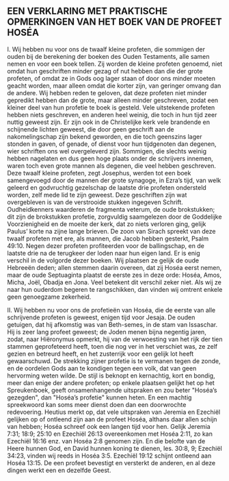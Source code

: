 ## EEN VERKLARING MET PRAKTISCHE OPMERKINGEN VAN HET BOEK VAN DE PROFEET HOSÉA

I. Wij hebben nu voor ons de twaalf kleine profeten, die sommigen der ouden bij de berekening der boeken des Ouden Testaments, alle samen nemen en voor een boek tellen. Zij worden de kleine profeten genoemd, niet omdat hun geschriften minder gezag of nut hebben dan die der grote profeten, of omdat ze in Gods oog lager staan of door ons minder moeten geacht worden, maar alleen omdat die korter zijn, van geringer omvang dan de andere. Wij hebben reden te geloven, dat deze profeten niet minder gepredikt hebben dan de grote, maar alleen minder geschreven, zodat een kleiner deel van hun profetie te boek is gesteld. Vele uitstekende profeten hebben niets geschreven, en anderen heel weinig, die toch in hun tijd zeer nuttig geweest zijn. Er zijn ook in de Christelijke kerk vele brandende en schijnende lichten geweest, die door geen geschrift aan de nakomelingschap zijn bekend geworden, en die toch geenszins lager stonden in gaven, of genade, of dienst voor hun tijdgenoten dan degenen, wier schriften ons wel overgeleverd zijn. Sommigen, die slechts weinig hebben nagelaten en dus geen hoge plaats onder de schrijvers innemen, waren toch even grote mannen als degenen, die veel hebben geschreven. Deze twaalf kleine profeten, zegt Josephus, werden tot een boek samengevoegd door de mannen der grote synagoge, in Ezra’s tijd, van welk geleerd en godvruchtig gezelschap de laatste drie profeten ondersteld worden, zelf mede lid te zijn geweest. Deze geschriften zijn wat overgebleven is van de verstrooide stukken ingegeven Schrift. Oudheidkenners waarderen de fragmenta veterum, de oude brokstukken; dit zijn de brokstukken profetie, zorgvuldig saamgelezen door de Goddelijke Voorzienigheid en de moeite der kerk, dat zo niets verloren ging, gelijk Paulus’ korte na zijne lange brieven. 
De zoon van Sirach spreekt van deze twaalf profeten met ere, als mannen, die Jacob hebben gesterkt, Psalm 49:10. Negen dezer profeten profiteerden voor de ballingschap, en de laatste drie na de terugkeer der loden naar hun eigen land. Er is enig verschil in de volgorde dezer boeken. 
Wij plaatsen ze gelijk de oude Hebreeën deden; allen stemmen daarin overeen, dat zij Hoséa eerst nemen, maar de oude Septuaginta plaatst de eerste zes in deze orde: Hoséa, Amos, Micha, Joël, Obadja en Jona. Veel betekent dit verschil zeker niet. Als wij ze naar hun ouderdom begeren te rangschikken, dan vinden wij omtrent enkele geen genoegzame zekerheid.

II. Wij hebben nu voor ons de profetieën van Hoséa, die de eerste van alle schrijvende profeten is geweest, enigen tijd voor Jesaja. De ouden getuigen, dat hij afkomstig was van Beth-semes, in de stam van Issaschar. Hij is zeer lang profeet geweest; de Joden menen bijna negentig jaren, zodat, naar Hiëronymus opmerkt, hij van de verwoesting van het rijk der tien stammen geprofeteerd heeft, toen die nog ver in het verschiet was, ze zelf gezien en betreurd heeft, en het zusterrijk voor een gelijk lot heeft gewaarschuwd. De strekking zijner profetie is te vermanen tegen de zonde, en de oordelen Gods aan te kondigen tegen een volk, dat van geen hervorming weten wilde.
De stijl is beknopt en kernachtig, kort en bondig, meer dan enige der andere profeten; op enkele plaatsen gelijkt het op het Spreukenboek, geeft onsamenhangende uitspraken en zou beter "Hoséa’s gezegden", dan "Hoséa’s profetie" kunnen heten. En een machtig spreekwoord kan soms meer dienst doen dan een doorwrochte redevoering. Heutius merkt op, dat vele uitspraken van Jeremia en Ezechiël gelijken op of ontleend zijn aan de profeet Hoséa, althans daar allen schijn van hebben; Hoséa schreef ook een langen tijd voor hen. Gelijk Jeremia 7:31; 18:9; 25:10 en Ezechiël 26:13 overeenkomen met Hoséa 2:11, zo kan Ezechiël 16:16 enz. van Hoséa 2:8 genomen zijn. En die belofte van de Heere hunnen God, en David hunnen koning te dienen, les. 30:8, 9; Ezechiël 34:23, vinden wij reeds in Hoséa 3:5.
Ezechiël 19:12 schijnt ontleend aan Hoséa 13:15. De een profeet bevestigt en versterkt de anderen, en al deze dingen werkt een en dezelfde Geest.

